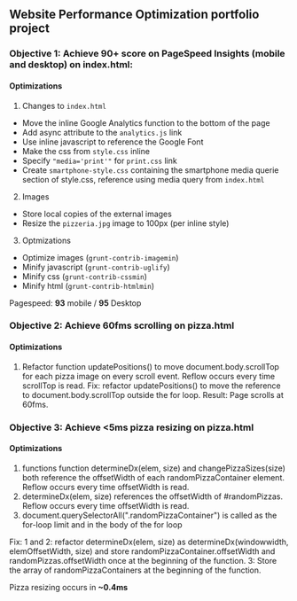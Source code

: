 ## Website Performance Optimization portfolio project

### Objective 1: Achieve 90+ score on PageSpeed Insights (mobile and desktop) on index.html:

#### Optimizations

1. Changes to `index.html`
 * Move the inline Google Analytics function to the bottom of the page
 * Add async attribute to the `analytics.js` link
 * Use inline javascript to reference the Google Font
 * Make the css from `style.css` inline
 * Specify `"media='print'"` for `print.css` link
 * Create `smartphone-style.css` containing the smartphone media querie section of style.css, reference using media query from `index.html`
2. Images
 * Store local copies of the external images
 * Resize the `pizzeria.jpg` image to 100px (per inline style)
3. Optmizations
 * Optimize images (`grunt-contrib-imagemin`)
 * Minify javascript (`grunt-contrib-uglify`)
 * Minify css (`grunt-contrib-cssmin`)
 * Minify html (`grunt-contrib-htmlmin`)

Pagespeed: **93** mobile / **95** Desktop

### Objective 2: Achieve 60fms scrolling on pizza.html

#### Optimizations

1. Refactor function updatePositions() to move document.body.scrollTop for each pizza image on every scroll event. Reflow occurs every time scrollTop is read.
Fix: refactor updatePositions() to move the reference to document.body.scrollTop outside the for loop.
Result: Page scrolls at 60fms.

### Objective 3: Achieve <5ms pizza resizing on pizza.html

#### Optimizations

1. functions function determineDx(elem, size) and changePizzaSizes(size) both reference the offsetWidth of each randomPizzaContainer element. Reflow occurs every time offsetWidth is read.
2. determineDx(elem, size) references the offsetWidth of #randomPizzas. Reflow occurs every time offsetWidth is read.
3. document.querySelectorAll(".randomPizzaContainer") is called as the for-loop limit and in the body of the for loop

Fix:	1 and 2: refactor determineDx(elem, size) as determineDx(windowwidth, elemOffsetWidth, size) and store randomPizzaContainer.offsetWidth and randomPizzas.offsetWidth once at the beginning of the function.
	3: Store the array of randomPizzaContainers at the beginning of the function.

Pizza resizing occurs in **~0.4ms**

